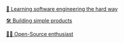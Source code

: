 <div className="hero-description">
    <a href="https://blog.aolawani.com/"><p className="highlight-text">📖 Learning software engineering the hard way</p></a>
    <a href="https://zaqlabs.com/"><p className="highlight-text">🛠️ Building simple products</p></a>
    <a href="https://github.com/sheunl"><p className="highlight-text">👨‍💻 Open-Source enthusiast</p></a>
</div>
